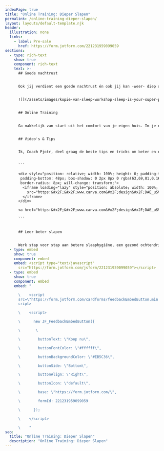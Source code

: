 ```yaml
---
indexPage: true
title: "Online Training: Dieper Slapen"
permalink: /online-training-dieper-slapen/
layout: layouts/default-template.njk
header:
  illustration: none
  links:
    - label: Pre-sale
      href: https://form.jotform.com/221231959099059
sections:
  - type: rich-text
    show: true
    component: rich-text
    text: >-
      ## Goede nachtrust


      Ook jij verdient een goede nachtrust én ook jij kan -weer- diep slapen. Maak een einde aan slapeloze nachten én begin de dag weer met energie. 


      ![](/assets/images/kopie-van-sleep-workshop-sleep-is-your-super-poer-presentatie-169-2-.png)


      ## Online Training


      Ga makkelijk van start uit het comfort van je eigen huis. In je eigen leeromgeving kan je op je eigen tempo stappen maken.


      ## Video's & Tips


      Ik, Coach Pjotr, deel graag de beste tips en tricks om beter en dieper te slapen. Je ontvangt iedere dag een nieuwe video met tips die jij direct kan toepassen.


      ```

      <div style="position: relative; width: 100%; height: 0; padding-top: 56.2500%;
       padding-bottom: 48px; box-shadow: 0 2px 8px 0 rgba(63,69,81,0.16); margin-top: 1.6em; margin-bottom: 0.9em; overflow: hidden;
       border-radius: 8px; will-change: transform;">
        <iframe loading="lazy" style="position: absolute; width: 100%; height: 100%; top: 0; left: 0; border: none; padding: 0;margin: 0;"
          src="https:&#x2F;&#x2F;www.canva.com&#x2F;design&#x2F;DAE_uSVI0Tc&#x2F;view?embed" allowfullscreen="allowfullscreen" allow="fullscreen">
        </iframe>
      </div>

      <a href="https:&#x2F;&#x2F;www.canva.com&#x2F;design&#x2F;DAE_uSVI0Tc&#x2F;view?utm_content=DAE_uSVI0Tc&amp;utm_campaign=designshare&amp;utm_medium=embeds&amp;utm_source=link" target="_blank" rel="noopener">Kopie van Sleep Workshop - Sleep is your super poer (Presentatie (16:9))</a> door Pjotr Peulen

      ```


      ## Leer beter slapen


      Werk stap voor stap aan betere slaaphygiëne, een gezond ochtendritueel én creëer je eigen droombed.
  - type: embed
    show: true
    component: embed
    embed: <script type="text/javascript"
      src="https://form.jotform.com/jsform/221231959099059"></script>
  - type: embed
    show: true
    component: embed
    embed: "

      \    <script
      src=\"https://form.jotform.com/cardforms/feedbackEmbedButton.min.js\"></s\
      cript>

      \    <script>

      \      new JF_FeedbackEmbedButton({

      \       \ 

      \        buttonText: \"Koop nu\",

      \        buttonFontColor: \"#ffffff\",

      \        buttonBackgroundColor: \"#EB5C36\",

      \        buttonSide: \"Bottom\",

      \        buttonAlign: \"Right\",

      \        buttonIcon: \"default\",

      \        base: \"https://form.jotform.com/\",

      \        formId: 221231959099059

      \      });

      \    </script>

      \    "
seo:
  title: "Online Training: Dieper Slapen"
  description: "Online Training: Dieper Slapen"
---
```

